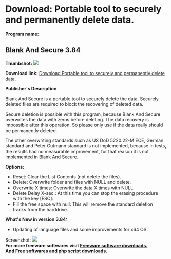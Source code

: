 # Download: Portable tool to securely and permanently delete data.

**Program name:**

## Blank And Secure 3.84

  
**Thumbshot:** ![](http://www.freewarefiles.com/screenshot/blanknsecure_md.jpg)   
  
**Download link:** [Download Portable tool to securely and permanently delete data.](http://freesoftwares.boysofts.com/Blank-And-Secure_program_53325.html)  
  


**Publisher's Description**  
  


Blank And Secure is a portable tool to securely delete the data. Securely deleted files are required to block the recovering of deleted data. 

Secure deletion is possible with this program, because Blank And Secure overwrites the data with zeros before deleting. The data recovery is impossible after this operation. So please only use if the data really should be permanently deleted.

The other overwriting standards such as US DoD 5220.22-M ECE, German standard and Peter Gutmann standard is not implemented, because in tests, the results had no measurable improvement, for that reason it is not implemented in Blank And Secure.

**Options:**

  * Reset: Clear the List Contents (not delete the files). 
  * Delete: Overwrite folder and files with NULL and delete. 
  * Overwrite X times: Overwrite the data X times with NULL. 
  * Delete Delay X-sec.: At this time you can stop the erasing procedure with the key [ESC]. 
  * Fill the free space with null: This will remove the standard deletion tracks from the harddrive. 

**What's New in version 3.84:**

  * Updating of language files and some improvements for x64 OS. 

  
  
Screenshot: ![](http://www.freewarefiles.com/screenshot/blanknsecure.jpg)   
**For more freeware softwares visit [Freeware software downloads.](http://freesoftwares.boysofts.com/)**   
**And [Free softwares and php script downloads.](http://www.boysofts.com/)**
